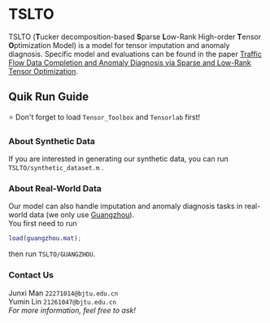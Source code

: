 # TSLTO
TSLTO (**T**ucker decomposition-based **S**parse **L**ow-Rank High-order **T**ensor **O**ptimization Model) is a model for tensor imputation and anomaly diagnosis. Specific model and evaluations can be found in the paper [Traffic Flow Data Completion and Anomaly Diagnosis via Sparse and Low-Rank Tensor Optimization](https://arxiv.org/abs/2504.02245 "our paper").
## Quik Run Guide
:star: Don't forget to load `Tensor_Toolbox` and `Tensorlab` first!
### About Synthetic Data
If you are interested in generating our synthetic data, you can run `TSLTO/synthetic_dataset.m` .
### About Real-World Data
Our model can also handle imputation and anomaly diagnosis tasks in real-world data (we only use [Guangzhou](https://zenodo.org/records/1205229 "You can get raw data Guangzhou here")).  
You first need to run
```matlab
load(guangzhou.mat);
```
then run `TSLTO/GUANGZHOU`.  
### Contact Us
Junxi Man `22271014@bjtu.edu.cn`  
Yumin Lin `21261047@bjtu.edu.cn`  
*For more information, feel free to ask!* 
